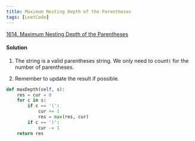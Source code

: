 ```yaml
---
title: Maximum Nesting Depth of the Parentheses
tags: [LeetCode]
---
```


[1614. Maximum Nesting Depth of the Parentheses](https://leetcode.com/problems/maximum-nesting-depth-of-the-parentheses/)
#### Solution  
1. The string is a valid parentheses string. We only need to count`(` for the number of parentheses.

1. Remember to update the result if possible.

```python
def maxDepth(self, s):
    res = cur = 0
    for c in s:
        if c == '(':
            cur += 1
            res = max(res, cur)
        if c == ')':
            cur -= 1
    return res
```